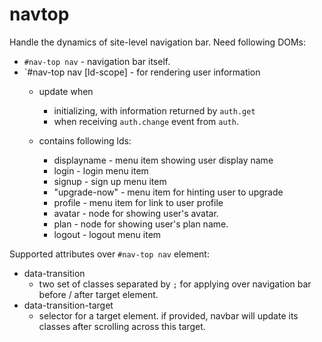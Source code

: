 # navtop

Handle the dynamics of site-level navigation bar. Need following DOMs:

 * `#nav-top nav` - navigation bar itself.
 * `#nav-top nav [ld-scope] - for rendering user information
   - update when
     - initializing, with information returned by `auth.get`
     - when receiving `auth.change` event from `auth`.
 
   - contains following lds:
     - displayname - menu item showing user display name
     - login - login menu item
     - signup - sign up menu item
     - "upgrade-now" - menu item for hinting user to upgrade
     - profile - menu item for link to user profile
     - avatar - node for showing user's avatar.
     - plan - node for showing user's plan name.
     - logout - logout menu item


Supported attributes over `#nav-top nav` element:

 * data-transition
   - two set of classes separated by `;` for applying over navigation bar before / after target element.
 * data-transition-target
   - selector for a target element.
     if provided, navbar will update its classes after scrolling across this target.
